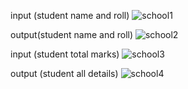 input (student name and roll)
![school1](https://user-images.githubusercontent.com/90089785/182548347-fd8bb6df-82cf-4725-8720-acf6b630e098.PNG)

output(student name and roll)
![school2](https://user-images.githubusercontent.com/90089785/182548481-d3723d31-44d5-4577-a96a-39914ddfde61.PNG)

input (student total marks)
![school3](https://user-images.githubusercontent.com/90089785/182548516-e83395c3-1eb7-4045-9359-9d8b82d3ed17.PNG)

output (student all details)
![school4](https://user-images.githubusercontent.com/90089785/182548543-9afdc590-4215-45d0-9d46-b857755902b4.PNG)
